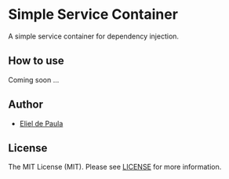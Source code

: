 # Simple Service Container

A simple service container for dependency injection.

## How to use
Coming soon ...

## Author

- [Eliel de Paula](https://elieldepaula.com.br)

## License

The MIT License (MIT). Please see [LICENSE](LICENSE) for more information.